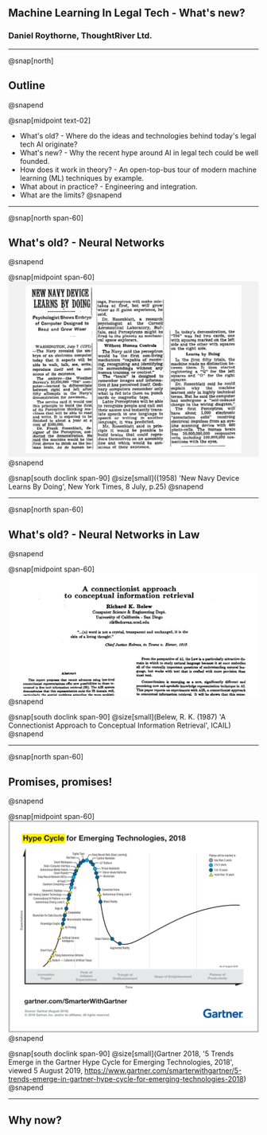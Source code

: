 ## Machine Learning In Legal Tech - What's new?

### Daniel Roythorne, ThoughtRiver Ltd.

---
@snap[north]
## Outline
@snapend

@snap[midpoint text-02]
- What's old? - Where do the ideas and technologies behind today's legal tech AI originate?
- What's new? - Why the recent hype around AI in legal tech could be well founded. 
- How does it work in theory? - An open-top-bus tour of modern machine learning (ML) techniques by example.
- What about in practice? - Engineering and integration.
- What are the limits?
@snapend
---


@snap[north span-60]
## What's old? - Neural Networks
@snapend

@snap[midpoint span-60]
![NYT (1958)](assets/img/nyt_1958.png)
@snapend

@snap[south doclink span-90]
@size[small]((1958&#41; 'New Navy Device Learns By Doing', New York Times, 8 July, p.25)
@snapend

---

@snap[north span-60]
## What's old? - Neural Networks in Law
@snapend

@snap[midpoint span-60]
![Belew (1987)](assets/img/belew_1987_title.png)
@snapend

@snap[south doclink span-90]
@size[small](Belew, R. K. (1987&#41; 'A Connectionist Approach to Conceptual Information Retrieval', ICAIL)
@snapend

---

@snap[north span-60]
## Promises, promises!
@snapend

@snap[midpoint span-60]
![Gartner (2018)](assets/img/gartner_hype_cycle.png)
@snapend

@snap[south doclink span-90]
@size[small](Gartner 2018, '5 Trends Emerge in the Gartner Hype Cycle for Emerging Technologies, 2018', viewed 5 August 2019, <https://www.gartner.com/smarterwithgartner/5-trends-emerge-in-gartner-hype-cycle-for-emerging-technologies-2018>)
@snapend

---

## Why now?



